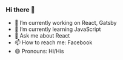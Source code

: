 ### Hi there 👋



- 🔭 I’m currently working on React, Gatsby
- 🌱 I’m currently learning JavaScript
- 💬 Ask me about React
- 📫 How to reach me: Facebook
- 😄 Pronouns: Hi/His

